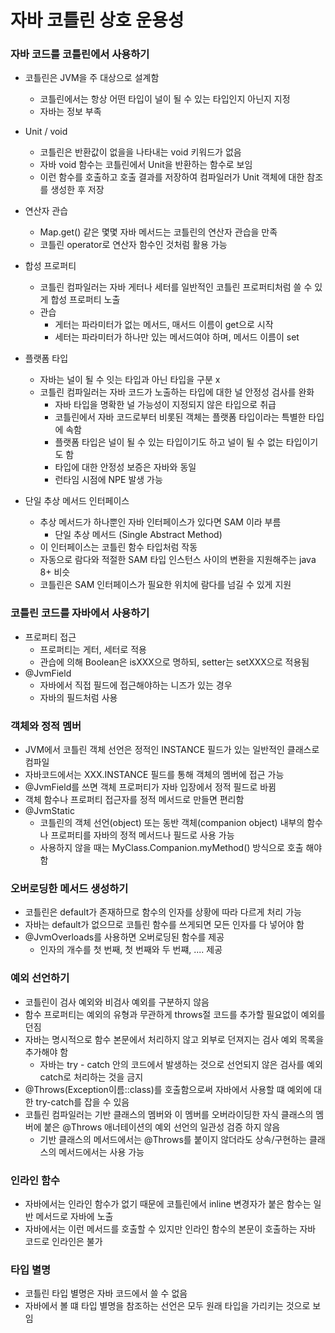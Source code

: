 # 자바 코틀린 상호 운용성

### 자바 코드를 코틀린에서 사용하기
- 코틀린은 JVM을 주 대상으로 설계함
  - 코틀린에서는 항상 어떤 타입이 널이 될 수 있는 타입인지 아닌지 지정
  - 자바는 정보 부족
- Unit / void
  - 코틀린은 반환값이 없을을 나타내는 void 키워드가 없음
  - 자바 void 함수는 코틀린에서 Unit을 반환하는 함수로 보임
  - 이런 함수를 호출하고 호출 결과를 저장하여 컴파일러가 Unit 객체에 대한 참조를 생성한 후 저장
- 연산자 관습
  - Map.get() 같은 몇몇 자바 메서드는 코틀린의 연산자 관습을 만족
  - 코틀린 operator로 연산자 함수인 것처럼 활용 가능
- 합성 프로퍼티
  - 코틀린 컴파일러는 자바 게터나 세터를 일반적인 코틀린 프로퍼티처럼 쓸 수 있게 합성 프로퍼티 노출
  - 관습
    - 게터는 파라미터가 없는 메서드, 매서드 이름이 get으로 시작
    - 세터는 파라미터가 하나만 있는 메서드여야 하며, 메서드 이름이 set
- 플랫폼 타입
  - 자바는 널이 될 수 잇는 타입과 아닌 타입을 구분 x
  - 코틀린 컴파일러는 자바 코드가 노출하는 타입에 대한 널 안정성 검사를 완화
    - 자바 타입을 명확한 널 가능성이 지정되지 않은 타입으로 취급
    - 코틀린에서 자바 코드로부터 비롯된 객체는 플랫폼 타입이라는 특별한 타입에 속함
    - 플랫폼 타입은 널이 될 수 있는 타입이기도 하고 널이 될 수 없는 타입이기도 함
    - 타입에 대한 안정성 보증은 자바와 동일
    - 런타임 시점에 NPE 발생 가능

- 단일 추상 메서드 인터페이스
  - 추상 메서드가 하나뿐인 자바 인터페이스가 있다면 SAM 이라 부름
    - 단일 추상 메서드 (Single Abstract Method)
  - 이 인터페이스는 코틀린 함수 타입처럼 작동
  - 자동으로 람다와 적절한 SAM 타입 인스턴스 사이의 변환을 지원해주는 java 8+ 비슷
  - 코틀린은 SAM 인터페이스가 필요한 위치에 람다를 넘길 수 있게 지원

### 코틀린 코드를 자바에서 사용하기
- 프로퍼티 접근
  - 프로퍼티는 게터, 세터로 적용
  - 관습에 의해 Boolean은 isXXX으로 명하되, setter는 setXXX으로 적용됨
- @JvmField
  - 자바에서 직접 필드에 접근해야하는 니즈가 있는 경우
  - 자바의 필드처럼 사용

### 객체와 정적 멤버
- JVM에서 코틀린 객체 선언은 정적인 INSTANCE 필드가 있는 일반적인 클래스로 컴파일
- 자바코드에서는 XXX.INSTANCE 필드를 통해 객체의 멤버에 접근 가능
- @JvmField를 쓰면 객체 프로퍼티가 자바 입장에서 정적 필드로 바뀜
- 객체 함수나 프로퍼티 접근자를 정적 메서드로 만들면 편리함
- @JvmStatic 
  - 코틀린의 객체 선언(object) 또는 동반 객체(companion object) 내부의 함수나 프로퍼티를 자바의 정적 메서드나 필드로 사용 가능
  - 사용하지 않을 때는 MyClass.Companion.myMethod() 방식으로 호출 해야 함

### 오버로딩한 메서드 생성하기
- 코틀린은 default가 존재하므로 함수의 인자를 상황에 따라 다르게 처리 가능
- 자바는 default가 없으므로 코틀린 함수를 쓰게되면 모든 인자를 다 넣어야 함
- @JvmOverloads를 사용하면 오버로딩된 함수를 제공
  - 인자의 개수를 첫 번째, 첫 번째와 두 번쨰, .... 제공

### 예외 선언하기
- 코틀린이 검사 예외와 비검사 예외를 구분하지 않음
- 함수 프로퍼티는 예외의 유형과 무관하게 throws절 코드를 추가할 필요없이 예외를 던짐
- 자바는 명시적으로 함수 본문에서 처리하지 않고 외부로 던져지는 검사 예외 목록을 추가해야 함
  - 자바는 try - catch 안의 코드에서 발생하는 것으로 선언되지 않은 검사를 예외 catch로 처리하는 것을 금지
- @Throws(Exception이름::class)를 호출함으로써 자바에서 사용할 떄 예외에 대한 try-catch를 잡을 수 있음
- 코틀린 컴파일러는 기반 클래스의 멤버와 이 멤버를 오버라이딩한 자식 클래스의 멤버에 붙은 @Throws 애너테이션의 예외 선언의 일관성 검증 하지 않음
  - 기반 클래스의 메서드에서는 @Throws를 붙이지 않더라도 상속/구현하는 클래스의 메서드에서는 사용 가능

### 인라인 함수
- 자바에서는 인라인 함수가 없기 때문에 코틀린에서 inline 변경자가 붙은 함수는 일반 메서드로 자바에 노출
- 자바에서는 이런 메서드를 호출할 수 있지만 인라인 함수의 본문이 호출하는 자바 코드로 인라인은 불가

### 타입 별명
- 코틀린 타입 별명은 자바 코드에서 쓸 수 없음
- 자바에서 볼 떄 타입 별명을 참조하는 선언은 모두 원래 타입을 가리키는 것으로 보임